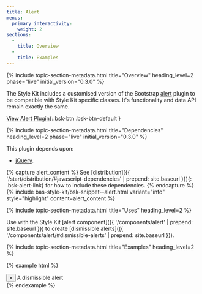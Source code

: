 ```yaml
---
title: Alert
menus:
  primary_interactivity:
    weight: 2
sections:
  -
    title: Overview
  -
    title: Examples
---
```


{% include topic-section-metadata.html
  title="Overview"
  heading_level=2
  phase="live"
  initial_version="0.3.0"
%}

The Style Kit includes a customised version of the Bootstrap
[alert](https://getbootstrap.com/docs/3.3/javascript/#alerts) plugin to be compatible with Style Kit specific classes.
It's functionality and data API remain exactly the same.

[View Alert Plugin](https://getbootstrap.com/docs/3.3/javascript/#alerts){:.bsk-btn .bsk-btn-default }

{% include topic-section-metadata.html
  title="Dependencies"
  heading_level=2
  phase="live"
  initial_version="0.3.0"
%}

This plugin depends upon:

* [jQuery](https://jquery.com).

{% capture alert_content %}
See [distribution]({{ '/start/distribution/#javascript-dependencies' | prepend: site.baseurl }}){: .bsk-alert-link} for
how to include these dependencies.
{% endcapture %}
{% include bas-style-kit/bsk-snippet--alert.html
  variant="info"
  style="highlight"
  content=alert_content
%}

{% include topic-section-metadata.html
  title="Uses"
  heading_level=2
%}

Use with the Style Kit [alert component]({{ '/components/alert' | prepend: site.baseurl }}) to create
[dismissible alerts]({{ '/components/alert/#dismissible-alerts' | prepend: site.baseurl }}).

{% include topic-section-metadata.html
  title="Examples"
  heading_level=2
%}

{% example html %}
<div class="bsk-alert bsk-alert-solid bsk-alert-success bsk-alert-dismissible" role="alert">
  <button type="button" class="bsk-close" data-dismiss="alert" aria-label="Close">&times;</button>
  A dismissible alert
</div>
{% endexample %}
